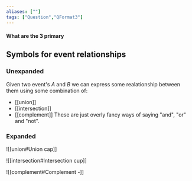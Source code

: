 ```yaml
---
aliases: [""]
tags: ["Question","QFormat3"]
---
```


#### What are the 3 primary 
## Symbols for event relationships
### Unexpanded
Given two event's $A$ and $B$ we can express some realationship between them using some combination of:
- [[union]]
- [[intersection]]
- [[complement]]
These are just overly fancy ways of saying "and", "or" and "not". 

### Expanded

![[union#Union cap]]

![[intersection#Intersection cup]]

![[complement#Complement -]]